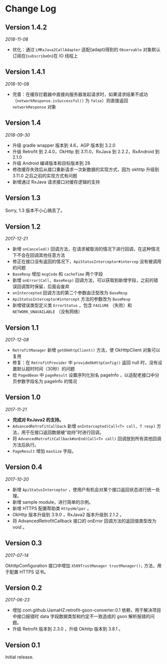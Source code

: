 # Change Log

## Version 1.4.2

*2018-11-08*

* 优化：通过 `LMRxJava2CallAdapter` 适配(adapt)得到的 `Observable` 对象默认订阅在(`subscribeOn`)在 IO 线程上

## Version 1.4.1

*2018-10-08*

* 完善：在缓存拦截器中直接向服务器发起请求时，如果请求结果不成功（`networkResponse.isSuccessful()` 为 `false`）则直接返回 `networkResponse` 对象

## Version 1.4

*2018-09-30*

* 升级 gradle wrapper 版本到 4.6，AGP 版本到 3.2.0
* 升级 Retrofit 到 2.4.0，OkHttp 到 3.11.0，RxJava 到 2.2.2，RxAndroid 到 2.1.0
* 升级 Android 编译版本和目标版本到 28
* 修改缓存失效后从接口重新请求一次新数据的实现方式，因为 okhttp 升级到 3.11.0 之后之前的实现方式有问题
* 新增通过 RxJava 请求接口对缓存逻辑的支持

## Version 1.3

Sorry, 1.3 版本不小心搞丢了。

## Version 1.2

*2017-12-21*

* 新增 `onCanceled()` 回调方法，在请求被取消的情况下进行回调，在这种情况下不会在回调其他任意方法
* 修正在接口没有返回的情况下，`ApiStatusInterceptor#intercep` 没有被调用的问题
* `BaseResp` 增加 `msgCode` 和 `cacheTime` 两个字段
* 新增 `onError(Call, BaseResp)` 回调方法，可以获取到新增字段，之前的错误回调暂时保留，后面会废弃
* `onIntercepted` 回调方法的第二个参数由泛型改为 `BaseResp`
* `ApiStatusInterceptor#intercept` 方法的参数改为 `BaseResp`
* 新增错误类型定义类 `ErrorStatus` ，包含 `FAILURE` （失败）和 `NETWORK_UNAVAILABLE` （没有网络）

## Version 1.1

*2017-12-08*

* `RetrofitManager` 新增 `getOkHttpClient()` 方法，使 OkHttpClient 对象可以复用
* 修复：在 `RetrofitProvider` 中 `provideOkHttpConfig()` 返回 null 时，没有设置默认超时时间（30秒）的问题
* 给 `PagedBean` 中 `pageResult` 设置序列化别名 pageInfo ，以适配老接口中分页参数字段名为 pageInfo 的情况

## Version 1.0

*2017-11-21*

* **完成对 RxJava2 的支持。**
* `AdvancedRetrofitCallback` 新增 `onIntercepted(Call<T> call, T resp)` 方法，用于在接口返回数据被“劫持”时进行回调。
* 将 `AdvancedRetrofitCallback#onEnd(Call<T> call)` 回调放到所有其他回调方法后执行。
* `PageResult` 增加 `maxSize` 字段。

## Version 0.4

*2017-10-20*

* 新增 `ApiStatusInterceptor` ，使用户有机会对某个接口返回状态进行统一处理。
* 新增 sample module，进行简单的示例。
* 新增 HTTPS 配置帮助类 `HttpsHelper` 。
* OkHttp 版本升级到 3.9.0 ，RxJava2 版本升级到 2.1.2 。
* 将 AdvancedRetrofitCallback 接口的 onError 回调方法的返回值类型改为 void 。

## Version 0.3

*2017-07-14*

OkhttpConfiguration 接口中增加 `X509TrustManager trustManager();` 方法，用于配置 HTTPS 证书。

## Version 0.2

*2017-06-23*

* 增加 com.github.UamaHZ:retrofit-gson-converter:0.1 依赖，用于解决项目中接口报错时 data 字段数据类型和约定不一致造成的 gson 解析报错的问题。
* 升级 Retrofit 版本到 2.3.0 ，升级 Okhttp 版本到 3.8.1 。

## Version 0.1
Initial release.

